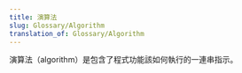 ```yaml
---
title: 演算法
slug: Glossary/Algorithm
translation_of: Glossary/Algorithm
---
```

演算法（algorithm）是包含了程式功能該如何執行的一連串指示。
